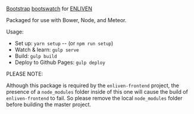 [Bootstrap](http://getbootstrap.com/) [bootswatch](http://bootswatch.com/) for [ENLIVEN](http://www.enliven.co)

Packaged for use with Bower, Node, and Meteor.

Usage:

* Set up: `yarn setup`
  -- (or `npm run setup`)
* Watch & learn: `gulp serve`
* Build: `gulp build`
* Deploy to Github Pages: `gulp deploy`

PLEASE NOTE:

Although this package is required by the `enliven-frontend` project, the presence of a `node_modules` folder inside of this one will cause the build of `enliven-frontend` to fail. So please remove the local `node_modules` folder before building the master project.

